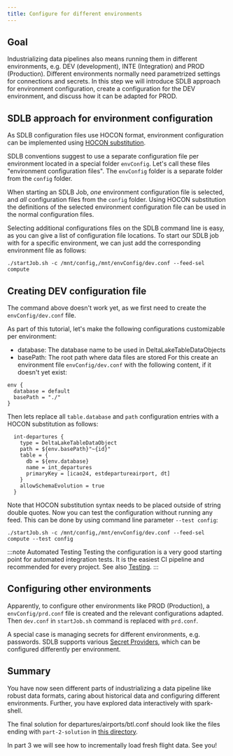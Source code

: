 ```yaml
---
title: Configure for different environments
---
```


## Goal

Industrializing data pipelines also means running them in different environments, e.g. DEV (development), INTE (Integration) and PROD (Production).
Different environments normally need parametrized settings for connections and secrets.
In this step we will introduce SDLB approach for environment configuration, create a configuration for the DEV environment, and discuss how it can be adapted for PROD.

## SDLB approach for environment configuration

As SDLB configuration files use HOCON format, environment configuration can be implemented using [HOCON substitution](https://github.com/lightbend/config/blob/master/HOCON.md#substitutions). 

SDLB conventions suggest to use a separate configuration file per environment located in a special folder `envConfig`.
Let's call these files "environment configuration files". The `envConfig` folder is a separate folder from the `config` folder.

When starting an SDLB Job, *one* environment configuration file is selected, and *all* configuration files from the `config` folder.
Using HOCON substitution the definitions of the selected environment configuration file can be used in the normal configuration files.  

Selecting additional configurations files on the SDLB command line is easy, as you can give a list of configuration file locations.
To start our SDLB job with for a specific environment, we can just add the corresponding environment file as follows:
```
./startJob.sh -c /mnt/config,/mnt/envConfig/dev.conf --feed-sel compute
```

## Creating DEV configuration file

The command above doesn't work yet, as we first need to create the `envConfig/dev.conf` file.

As part of this tutorial, let's make the following configurations customizable per environment:
- database: The database name to be used in DeltaLakeTableDataObjects
- basePath: The root path where data files are stored
For this create an environment file `envConfig/dev.conf` with the following content, if it doesn't yet exist:
```
env {
  database = default
  basePath = "./"
}
```

Then lets replace all `table.database` and `path` configuration entries with a HOCON substitution as follows:
```
  int-departures {
    type = DeltaLakeTableDataObject
    path = ${env.basePath}"~{id}"
    table = {
      db = ${env.database}
      name = int_departures
      primaryKey = [icao24, estdepartureairport, dt]
    }
    allowSchemaEvolution = true
  }
```

Note that HOCON substitution syntax needs to be placed outside of string double quotes.
Now you can test the configuration without running any feed. This can be done by using command line parameter `--test config`: 
```
./startJob.sh -c /mnt/config,/mnt/envConfig/dev.conf --feed-sel compute --test config
```

:::note Automated Testing
Testing the configuration is a very good starting point for automated integration tests.
It is the easiest CI pipeline and recommended for every project. See also [Testing](/docs/reference/testing.md).
:::

## Configuring other environments

Apparently, to configure other environments like PROD (Production), a `envConfig/prd.conf` file is created and the relevant configurations adapted.
Then `dev.conf` in `startJob.sh` command is replaced with `prd.conf`.

A special case is managing secrets for different environments, e.g. passwords.
SDLB supports various [Secret Providers](/docs/reference/hoconSecrets.md), which can be configured differently per environment.

## Summary

You have now seen different parts of industrializing a data pipeline like robust data formats, caring about historical data and configuring different environments.
Further, you have explored data interactively with spark-shell. 

The final solution for departures/airports/btl.conf should look like the files ending with `part-2-solution` in [this directory](https://github.com/smart-data-lake/getting-started/tree/master/config).

In part 3 we will see how to incrementally load fresh flight data.
See you!

